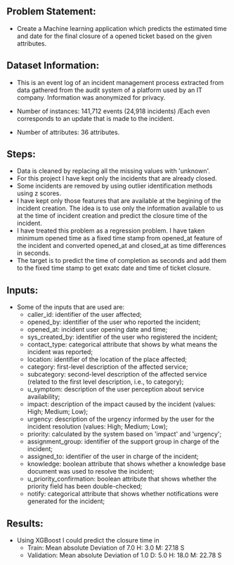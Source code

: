 ## Problem Statement:
* Create a Machine learning application which predicts the estimated time and date for the final closure of a opened ticket based on the given attributes.

## Dataset Information:
* This is an event log of an incident management process extracted from data gathered from the audit system of a platform used by an IT company. Information was anonymized for privacy.

* Number of instances: 141,712 events (24,918 incidents) /Each even corresponds to an update that is made to the incident.
* Number of attributes: 36 attributes.

## Steps:
* Data is cleaned by replacing all the missing values with 'unknown'.
* For this project I have kept only the incidents that are already closed.
* Some incidents are removed by using outlier identification methods using z scores.
* I have kept only those features that are available at the begining of the incident creation. The idea is to use only the information available to us at the time of incident creation and predict the closure time of the incident.
* I have treated this problem as a regression problem. I have taken minimum opened time as a fixed time stamp from opened_at feature of the incident and converted opened_at and closed_at as time differences in seconds.
* The target is to predict the time of completion as seconds and add them to the fixed time stamp to get exatc date and time of ticket closure.

## Inputs:
* Some of the inputs that are used are:
    - caller_id: identifier of the user affected;
    - opened_by: identifier of the user who reported the incident;
    - opened_at: incident user opening date and time;
    - sys_created_by: identifier of the user who registered the incident;
    - contact_type: categorical attribute that shows by what means the incident was reported;
    - location: identifier of the location of the place affected;
    - category: first-level description of the affected service;
    - subcategory: second-level description of the affected service (related to the first level description, i.e., to category);
    - u_symptom: description of the user perception about service availability;
    - impact: description of the impact caused by the incident (values: High; Medium; Low);
    - urgency: description of the urgency informed by the user for the incident resolution (values: High; Medium; Low);
    - priority: calculated by the system based on 'impact' and 'urgency';
    - assignment_group: identifier of the support group in charge of the incident;
    - assigned_to: identifier of the user in charge of the incident;
    - knowledge: boolean attribute that shows whether a knowledge base document was used to resolve the incident;
    - u_priority_confirmation: boolean attribute that shows whether the priority field has been double-checked;
    - notify: categorical attribute that shows whether notifications were generated for the incident;
## Results:
* Using XGBoost I could predict the closure time in
    - Train: Mean absolute Deviation of 7.0 H: 3.0 M: 27.18 S
    - Validation: Mean absolute Deviation of 1.0 D: 5.0 H: 18.0 M: 22.78 S
